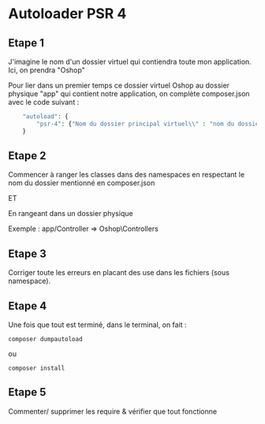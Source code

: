 # Autoloader PSR 4

## Etape 1

J'imagine le nom d'un dossier virtuel qui contiendra toute mon application.
Ici, on prendra "Oshop"

Pour lier dans un premier temps ce dossier virtuel Oshop au dossier physique "app" qui contient notre application, on complète composer.json avec le code suivant :

```php
    "autoload": {
        "psr-4": {"Nom du dossier principal virtuel\\" : "nom du dossier physique app/"}
    }
```

## Etape 2

Commencer à ranger les classes dans des namespaces en respectant le nom du dossier mentionné en composer.json

ET

En rangeant dans un dossier physique

Exemple : app/Controller => Oshop\Controllers

## Etape 3

Corriger toute les erreurs en placant des use dans les fichiers (sous namespace).

## Etape 4

Une fois que tout est terminé, dans le terminal, on fait :

```
composer dumpautoload
```

ou

```
composer install
```

## Etape 5

Commenter/ supprimer les require & vérifier que tout fonctionne
